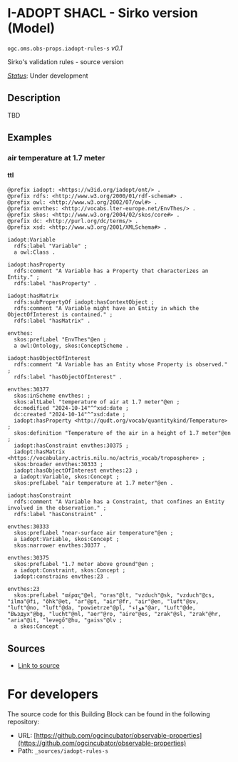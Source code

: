 
# I-ADOPT SHACL - Sirko version (Model)

`ogc.oms.obs-props.iadopt-rules-s` *v0.1*

Sirko's validation rules - source version

[*Status*](http://www.opengis.net/def/status): Under development

## Description

TBD
## Examples

### air temperature at 1.7 meter
#### ttl
```ttl
@prefix iadopt: <https://w3id.org/iadopt/ont/> .
@prefix rdfs: <http://www.w3.org/2000/01/rdf-schema#> .
@prefix owl: <http://www.w3.org/2002/07/owl#> .
@prefix envthes: <http://vocabs.lter-europe.net/EnvThes/> .
@prefix skos: <http://www.w3.org/2004/02/skos/core#> .
@prefix dc: <http://purl.org/dc/terms/> .
@prefix xsd: <http://www.w3.org/2001/XMLSchema#> .

iadopt:Variable
  rdfs:label "Variable" ;
  a owl:Class .

iadopt:hasProperty
  rdfs:comment "A Variable has a Property that characterizes an Entity." ;
  rdfs:label "hasProperty" .

iadopt:hasMatrix
  rdfs:subPropertyOf iadopt:hasContextObject ;
  rdfs:comment "A Variable might have an Entity in which the ObjectOfInterest is contained." ;
  rdfs:label "hasMatrix" .

envthes:
  skos:prefLabel "EnvThes"@en ;
  a owl:Ontology, skos:ConceptScheme .

iadopt:hasObjectOfInterest
  rdfs:comment "A Variable has an Entity whose Property is observed." ;
  rdfs:label "hasObjectOfInterest" .

envthes:30377
  skos:inScheme envthes: ;
  skos:altLabel "temperature of air at 1.7 meter"@en ;
  dc:modified "2024-10-14"^^xsd:date ;
  dc:created "2024-10-14"^^xsd:date ;
  iadopt:hasProperty <http://qudt.org/vocab/quantitykind/Temperature> ;
  skos:definition "Temperature of the air in a height of 1.7 meter"@en ;
  iadopt:hasConstraint envthes:30375 ;
  iadopt:hasMatrix <https://vocabulary.actris.nilu.no/actris_vocab/troposphere> ;
  skos:broader envthes:30333 ;
  iadopt:hasObjectOfInterest envthes:23 ;
  a iadopt:Variable, skos:Concept ;
  skos:prefLabel "air temperature at 1.7 meter"@en .

iadopt:hasConstraint
  rdfs:comment "A Variable has a Constraint, that confines an Entity involved in the observation." ;
  rdfs:label "hasConstraint" .

envthes:30333
  skos:prefLabel "near-surface air temperature"@en ;
  a iadopt:Variable, skos:Concept ;
  skos:narrower envthes:30377 .

envthes:30375
  skos:prefLabel "1.7 meter above ground"@en ;
  a iadopt:Constraint, skos:Concept ;
  iadopt:constrains envthes:23 .

envthes:23
  skos:prefLabel "αέρας"@el, "oras"@lt, "vzduch"@sk, "vzduch"@cs, "ilma"@fi, "õhk"@et, "ar"@pt, "air"@fr, "air"@en, "luft"@sv, "luft"@no, "luft"@da, "powietrze"@pl, "هواء"@ar, "Luft"@de, "Въздух"@bg, "lucht"@nl, "aer"@ro, "aire"@es, "zrak"@sl, "zrak"@hr, "aria"@it, "levegő"@hu, "gaiss"@lv ;
  a skos:Concept .

```

## Sources

* [Link to source](https://i-adopt.github.io/ontology)

# For developers

The source code for this Building Block can be found in the following repository:

* URL: [https://github.com/ogcincubator/observable-properties](https://github.com/ogcincubator/observable-properties)
* Path: `_sources/iadopt-rules-s`

